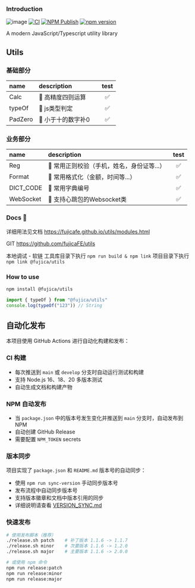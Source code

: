 ### Introduction

![image](https://img.shields.io/badge/Version-1.1.6-green.svg)
[![CI](https://github.com/fujicaFE/utils/actions/workflows/ci.yml/badge.svg)](https://github.com/fujicaFE/utils/actions/workflows/ci.yml)
[![NPM Publish](https://github.com/fujicaFE/utils/actions/workflows/publish-npm.yml/badge.svg)](https://github.com/fujicaFE/utils/actions/workflows/publish-npm.yml)
[![npm version](https://img.shields.io/npm/v/@fujica/utils.svg)](https://www.npmjs.com/package/@fujica/utils)

A modern JavaScript/Typescript utility library

## Utils

### 基础部分
|  name    |  description                    |   test    |
|:---------|:--------------------------------|:---------:|
|  Calc  | 📌 高精度四则运算 |  &nbsp;✅  |
|  typeOf  | 📌 js类型判定  |  &nbsp;✅  |
|  PadZero  | 📌 小于十的数字补0  |  &nbsp;✅  |

### 业务部分
|  name    |  description                    |   test    |
|:---------|:--------------------------------|:---------:|
|  Reg  | 📌 常用正则校验（手机，姓名，身份证等...） |  &nbsp;✅  |
|  Format  | 📌 常用格式化（金额，时间等...） |  &nbsp;✅  |
|  DICT_CODE  | 📌 常用字典编号 |  &nbsp;✅  |
|  WebSocket  | 📌 支持心跳包的Websocket类 |  &nbsp;✅  |

### Docs 📖

详细用法见文档 https://fujicafe.github.io/utils/modules.html

GIT https://github.com/fujicaFE/utils

本地调试 - 软链
工具库目录下执行 `npm run build & npm link`
项目目录下执行`npm link @fujica/utils`

### How to use

```bash
npm install @fujica/utils
```

```ts
import { typeOf } from "@fujica/utils"
console.log(typeOf("123")) // String
```

## 自动化发布

本项目使用 GitHub Actions 进行自动化构建和发布：

### CI 构建
- 每次推送到 `main` 或 `develop` 分支时自动运行测试和构建
- 支持 Node.js 16、18、20 多版本测试
- 自动生成文档和构建产物

### NPM 自动发布
- 当 `package.json` 中的版本号发生变化并推送到 `main` 分支时，自动发布到 NPM
- 自动创建 GitHub Release
- 需要配置 `NPM_TOKEN` secrets

### 版本同步
项目实现了 `package.json` 和 `README.md` 版本号的自动同步：
- 使用 `npm run sync-version` 手动同步版本号
- 发布流程中自动同步版本号  
- 支持版本徽章和文档中版本引用的同步
- 详细说明请查看 [VERSION_SYNC.md](./docs/VERSION_SYNC.md)

### 快速发布
```bash
# 使用发布脚本（推荐）
./release.sh patch    # 补丁版本 1.1.6 -> 1.1.7
./release.sh minor    # 次要版本 1.1.6 -> 1.2.0
./release.sh major    # 主要版本 1.1.6 -> 2.0.0

# 或使用 npm 命令
npm run release:patch
npm run release:minor
npm run release:major
```
